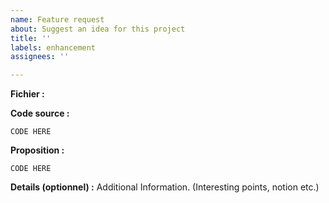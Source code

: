 ```yaml
---
name: Feature request
about: Suggest an idea for this project
title: ''
labels: enhancement
assignees: ''

---
```


**Fichier :** 

**Code source :**
```
CODE HERE
```
**Proposition :**
```
CODE HERE
```

**Details (optionnel) :**
Additional Information. (Interesting points, notion etc.)
